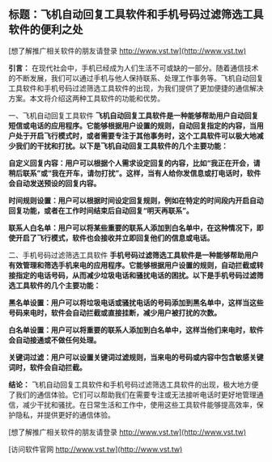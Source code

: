 ## **标题：飞机自动回复工具软件和手机号码过滤筛选工具软件的便利之处**

[想了解推广相关软件的朋友请登录 http://www.vst.tw](http://www.vst.tw)

**引言：**
在现代社会中，手机已经成为人们生活不可或缺的一部分。随着通信技术的不断发展，我们可以通过手机与他人保持联系、处理工作事务等。飞机自动回复工具软件和手机号码过滤筛选工具软件的出现，为我们提供了更加便捷的通信解决方案。本文将介绍这两种工具软件的功能和优势。

一、飞机自动回复工具软件
**飞机自动回复工具软件是一种能够帮助用户自动回复短信或电话的应用程序。它能够根据用户设置的规则，自动回复指定的内容，当用户处于开启飞行模式时，或者需要专注于其他事务时，这个工具软件可以极大地减少我们的干扰和打扰。以下是飞机自动回复工具软件的几个主要功能：**

**自定义回复内容：用户可以根据个人需求设定回复的内容，比如“我正在开会，请稍后联系”或“我在开车，请勿打扰”。这样，当有人给你发信息或打电话时，软件会自动发送预设的回复内容。**

**时间规则设置：用户可以根据时间设定回复规则，例如在特定的时间段内开启自动回复功能，或者在工作时间结束后自动回复“明天再联系”。**

**联系人白名单：用户可以将某些重要的联系人添加到白名单中，在这种情况下，即使开启了飞行模式，软件也会接收并立即回复他们的信息或电话。**

二、手机号码过滤筛选工具软件
**手机号码过滤筛选工具软件是一种能够帮助用户有效管理和筛选手机来电的应用程序。它能够根据用户设置的规则，自动拦截或转接指定的电话号码，从而减少垃圾电话和骚扰电话的困扰。以下是手机号码过滤筛选工具软件的几个主要功能：**

**黑名单设置：用户可以将垃圾电话或骚扰电话的号码添加到黑名单中，这样当这些号码来电时，软件会自动拦截或直接挂断，减少用户被打扰的次数。**

**白名单设置：用户可以将重要的联系人添加到白名单中，这样当他们来电时，软件会自动接通或不做任何处理。**

**关键词过滤：用户可以设置关键词过滤规则，当来电的号码或内容中包含敏感关键词时，软件会自动拦截。**

**结论：**
飞机自动回复工具软件和手机号码过滤筛选工具软件的出现，极大地方便了我们的通信体验。它们可以帮助我们在需要专注或无法接听电话时更好地管理通信，减少干扰和骚扰。在日常生活和工作中，使用这些工具软件能够提高效率，保护隐私，并提供更好的通信体验。

[想了解推广相关软件的朋友请登录 http://www.vst.tw](http://www.vst.tw)


[访问软件官网 http://www.vst.tw](http://www.vst.tw)
